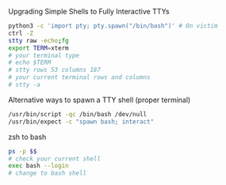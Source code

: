 Upgrading Simple Shells to Fully Interactive TTYs
```bash
python3 -c 'import pty; pty.spawn("/bin/bash")' # On victim 
ctrl -Z 
stty raw -echo;fg
export TERM=xterm 
# your terminal type 
# echo $TERM 
# stty rows 53 columns 187 
# your current terminal rows and columns 
# stty -a
```

Alternative ways to spawn a TTY shell (proper terminal)
```bash
/usr/bin/script -qc /bin/bash /dev/null 
/usr/bin/expect -c "spawn bash; interact"
```

zsh to bash
```bash
ps -p $$ 
# check your current shell 
exec bash --login 
# change to bash shell
```
